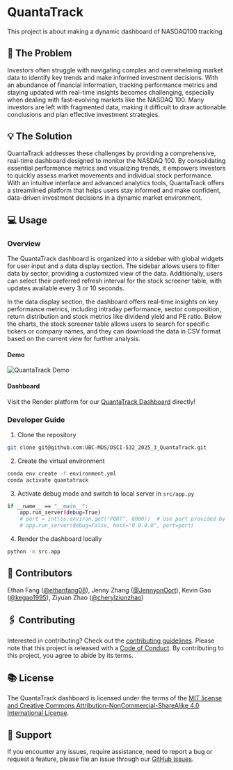 # QuantaTrack

This project is about making a dynamic dashboard of NASDAQ100 tracking.

## 📖 The Problem
  
Investors often struggle with navigating complex and overwhelming market data to identify key trends and make informed investment decisions. 
With an abundance of financial information, tracking performance metrics and staying updated with real-time insights becomes challenging, 
especially when dealing with fast-evolving markets like the NASDAQ 100. 
Many investors are left with fragmented data, making it difficult to draw actionable conclusions and plan effective investment strategies.

## 💡 The Solution

QuantaTrack addresses these challenges by providing a comprehensive, real-time dashboard designed to monitor the NASDAQ 100. 
By consolidating essential performance metrics and visualizing trends, 
it empowers investors to quickly assess market movements and individual stock performance. 
With an intuitive interface and advanced analytics tools, QuantaTrack offers a streamlined platform that helps users stay informed 
and make confident, data-driven investment decisions in a dynamic market environment.

## 💻 Usage

### Overview

The QuantaTrack dashboard is organized into a sidebar with global widgets for user input and a data display section. 
The sidebar allows users to filter data by sector, providing a customized view of the data. 
Additionally, users can select their preferred refresh interval for the stock screener table, with updates available every 3 or 10 seconds.

In the data display section, the dashboard offers real-time insights on key performance metrics, 
including intraday performance, sector composition, return distribution and stock metrics like dividend yield and PE ratio. 
Below the charts, the stock screener table allows users to search for specific tickers or company names, 
and they can download the data in CSV format based on the current view for further analysis.

#### Demo

![QuantaTrack Demo](./img/demo.gif)

#### Dashboard

Visit the Render platform for our [QuantaTrack Dashboard](https://dsci-532-2025-3-quantatrack.onrender.com/) directly!

### Developer Guide

1.  Clone the repository

``` bash
git clone git@github.com:UBC-MDS/DSCI-532_2025_3_QuantaTrack.git
```

2.  Create the virtual environment

``` bash
conda env create -f environment.yml
conda activate quantatrack
```

3. Activate debug mode and switch to local server in `src/app.py`
``` bash
if __name__ == "__main__":
    app.run_server(debug=True)
    # port = int(os.environ.get("PORT", 8080))  # Use port provided by Render
    # app.run_server(debug=False, host="0.0.0.0", port=port)
```

4.  Render the dashboard locally

``` bash
python -m src.app
```

## 👥 Contributors

Ethan Fang ([\@ethanfang08](https://github.com/ethanfang08)), Jenny Zhang ([\@JennyonOort](https://github.com/JennyonOort)), Kevin Gao ([\@kegao1995](https://github.com/kegao1995)), Ziyuan Zhao ([\@cherylziunzhao](https://github.com/cherylziunzhao))

## 🖇 Contributing

Interested in contributing? Check out the [contributing guidelines](./CONTRIBUTING.md). Please note that this project is released with a [Code of Conduct](./CODE_OF_CONDUCT.md). By contributing to this project, you agree to abide by its terms.

## 📚 License

The QuantaTrack dashboard is licensed under the terms of the [MIT license and Creative Commons Attribution-NonCommercial-ShareAlike 4.0 International License](./LICENSE.md).

## 🤜 Support

If you encounter any issues, require assistance, need to report a bug or request a feature, please file an issue through our [GitHub Issues](https://github.com/UBC-MDS/DSCI-532_2025_3_QuantaTrack/issues).
